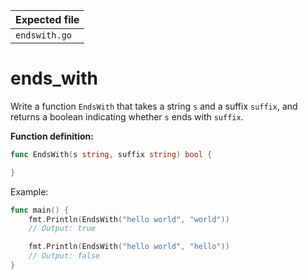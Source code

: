 | Expected file |
| ------------- |
| `endswith.go` |

# ends_with

Write a function `EndsWith` that takes a string `s` and a suffix `suffix`, and returns a boolean indicating whether `s` ends with `suffix`.

**Function definition:**

```go
func EndsWith(s string, suffix string) bool {

}
```

Example:

```go
func main() {
    fmt.Println(EndsWith("hello world", "world"))
    // Output: true

    fmt.Println(EndsWith("hello world", "hello"))
    // Output: false
}
```

